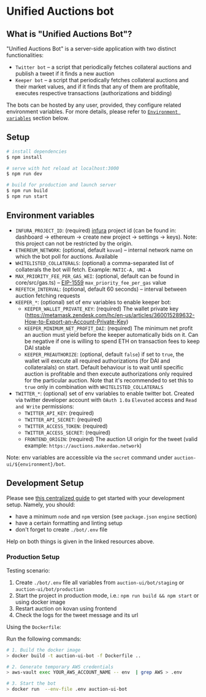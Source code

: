 # Unified Auctions bot

## What is "Unified Auctions Bot"?

"Unified Auctions Bot" is a server-side application with two distinct functionalities:

- `Twitter bot` – a script that periodically fetches collateral auctions and publish a tweet if it finds a new auction
- `Keeper bot` – a script that periodically fetches collateral auctions and their market values, and if it finds that any
  of them are profitable, executes respective transactions (authorizations and bidding)
  
The bots can be hosted by any user, provided, they configure related environment variables. For more details, please
  refer to [`Environment variables`](#environment-variables) section below.

## Setup

```bash
# install dependencies
$ npm install

# serve with hot reload at localhost:3000
$ npm run dev

# build for production and launch server
$ npm run build
$ npm run start
```

## Environment variables

- `INFURA_PROJECT_ID`: (required) [infura](https://infura.io/) project id (can be found in: dashboard -> ethereum ->
  create new project -> settings -> keys). Note: this project can not be restricted by the origin.
- `ETHEREUM_NETWORK`: (optional, default `kovan`) – internal network name on which the bot poll for auctions. Available
- `WHITELISTED_COLLATERALS`: (optional) a comma-separated list of collaterals the bot will fetch. Example: `MATIC-A, UNI-A`
- `MAX_PRIORITY_FEE_PER_GAS_WEI`: (optional, default can be found in core/src/gas.ts) – [EIP-1559](https://eips.ethereum.org/EIPS/eip-1559) `max_priority_fee_per_gas` value
- `REFETCH_INTERVAL`: (optional, default 60 seconds) – interval between auction fetching requests
- `KEEPER_*`: (optional) set of env variables to enable keeper bot:
    - `KEEPER_WALLET_PRIVATE_KEY`: (required) The wallet private key (https://metamask.zendesk.com/hc/en-us/articles/360015289632-How-to-Export-an-Account-Private-Key)
    - `KEEPER_MINIMUM_NET_PROFIT_DAI`: (required) The minimum net profit an auction must yield before the keeper automatically bids on it. Can be negative if one is willing to spend ETH on transaction fees to keep DAI stable
    - `KEEPER_PREAUTHORIZE`: (optional, default `false`) if set to `true`, the wallet will execute all required authorizations (for DAI and collateralals) on start. Default behaviour is to wait until specific auction is profitable and then execute authorizations only required for the particular auction. Note that it's recommended to set this to `true` only in combination with `WHITELISTED_COLLATERALS`
- `TWITTER_*`: (optional) set of env variables to enable twitter bot. Created via twitter developer account
  with `OAuth 1.0a` `Elevated` access and `Read and Write` permissions:
    - `TWITTER_API_KEY`: (required)
    - `TWITTER_API_SECRET`: (required)
    - `TWITTER_ACCESS_TOKEN`: (required)
    - `TWITTER_ACCESS_SECRET`: (required)
    - `FRONTEND_ORIGIN`: (required) The auction UI origin for the tweet (valid
  example: `https://auctions.makerdao.network`)

Note: env variables are accessible via the `secret` command under `auction-ui/${environment}/bot`.

## Development Setup

Please see [this centralized guide](https://github.com/sidestream-tech/guides/blob/main/frontend-development/README.md)
to get started with your development setup. Namely, you should:

- have a minimum `node` and `npm` version (see `package.json` `engine` section)
- have a certain formatting and linting setup
- don't forget to create `./bot/.env` file

Help on both things is given in the linked resources above.

### Production Setup

Testing scenario:

1. Create `./bot/.env` file all variables from `auction-ui/bot/staging` or `auction-ui/bot/production`
2. Start the project in production mode, i.e.: `npm run build && npm start` or using docker image
3. Restart auction on kovan using frontend
4. Check the logs for the tweet message and its url

Using the `Dockerfile`:

Run the following commands:

```sh
# 1. Build the docker image
> docker build -t auction-ui-bot -f Dockerfile ..

# 2. Generate temporary AWS credentials
> aws-vault exec YOUR_AWS_ACCOUNT_NAME -- env  | grep AWS > .env

# 3. Start the bot
> docker run  --env-file .env auction-ui-bot
```
